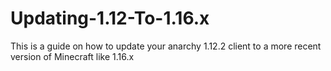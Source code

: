 # Updating-1.12-To-1.16.x
This is a guide on how to update your anarchy 1.12.2 client to a more recent version of Minecraft like 1.16.x
